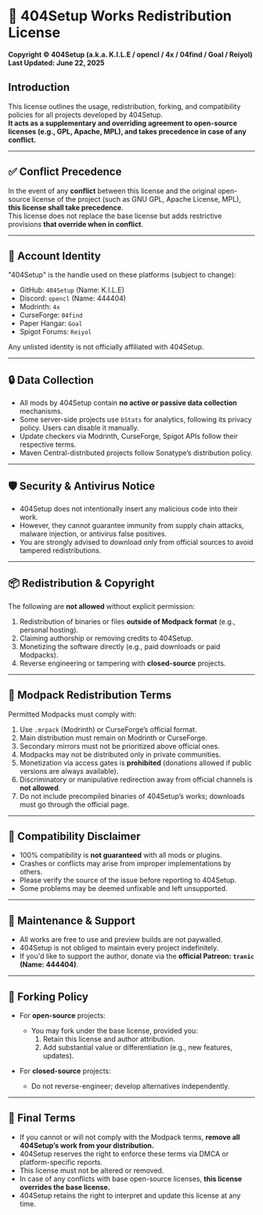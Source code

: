 # 📜 404Setup Works Redistribution License  
**Copyright © 404Setup (a.k.a. K.I.L.E / opencl / 4x / 04find / Goal / Reiyol)**  
**Last Updated: June 22, 2025**

## Introduction  
This license outlines the usage, redistribution, forking, and compatibility policies for all projects developed by 404Setup.  
**It acts as a supplementary and overriding agreement to open-source licenses (e.g., GPL, Apache, MPL), and takes precedence in case of any conflict.**

---

## ✅ Conflict Precedence  
In the event of any **conflict** between this license and the original open-source license of the project (such as GNU GPL, Apache License, MPL), **this license shall take precedence**.  
This license does not replace the base license but adds restrictive provisions **that override when in conflict**.

---

## 🧩 Account Identity  
"404Setup" is the handle used on these platforms (subject to change):

- GitHub: `404Setup` (Name: K.I.L.E)  
- Discord: `opencl` (Name: 444404)  
- Modrinth: `4x`  
- CurseForge: `04find`  
- Paper Hangar: `Goal`  
- Spigot Forums: `Reiyol`

Any unlisted identity is not officially affiliated with 404Setup.

---

## 🔒 Data Collection  
- All mods by 404Setup contain **no active or passive data collection** mechanisms.  
- Some server-side projects use `bStats` for analytics, following its privacy policy. Users can disable it manually.  
- Update checkers via Modrinth, CurseForge, Spigot APIs follow their respective terms.  
- Maven Central-distributed projects follow Sonatype’s distribution policy.

---

## 🛡️ Security & Antivirus Notice  
- 404Setup does not intentionally insert any malicious code into their work.  
- However, they cannot guarantee immunity from supply chain attacks, malware injection, or antivirus false positives.  
- You are strongly advised to download only from official sources to avoid tampered redistributions.

---

## 📦 Redistribution & Copyright  
The following are **not allowed** without explicit permission:

1. Redistribution of binaries or files **outside of Modpack format** (e.g., personal hosting).  
2. Claiming authorship or removing credits to 404Setup.  
3. Monetizing the software directly (e.g., paid downloads or paid Modpacks).  
4. Reverse engineering or tampering with **closed-source** projects.

---

## 📁 Modpack Redistribution Terms  

Permitted Modpacks must comply with:

1. Use `.mrpack` (Modrinth) or CurseForge’s official format.  
2. Main distribution must remain on Modrinth or CurseForge.  
3. Secondary mirrors must not be prioritized above official ones.  
4. Modpacks may not be distributed only in private communities.  
5. Monetization via access gates is **prohibited** (donations allowed if public versions are always available).  
6. Discriminatory or manipulative redirection away from official channels is **not allowed**.  
7. Do not include precompiled binaries of 404Setup’s works; downloads must go through the official page.

---

## 🔄 Compatibility Disclaimer  
- 100% compatibility is **not guaranteed** with all mods or plugins.  
- Crashes or conflicts may arise from improper implementations by others.  
- Please verify the source of the issue before reporting to 404Setup.  
- Some problems may be deemed unfixable and left unsupported.

---

## 🔧 Maintenance & Support  
- All works are free to use and preview builds are not paywalled.  
- 404Setup is not obliged to maintain every project indefinitely.  
- If you'd like to support the author, donate via the **official Patreon: `tranic` (Name: 444404)**.

---

## 🌱 Forking Policy  
- For **open-source** projects:  
  - You may fork under the base license, provided you:  
    1. Retain this license and author attribution.  
    2. Add substantial value or differentiation (e.g., new features, updates).  

- For **closed-source** projects:  
  - Do not reverse-engineer; develop alternatives independently.

---

## 🚫 Final Terms  
- If you cannot or will not comply with the Modpack terms, **remove all 404Setup’s work from your distribution.**  
- 404Setup reserves the right to enforce these terms via DMCA or platform-specific reports.  
- This license must not be altered or removed.  
- In case of any conflicts with base open-source licenses, **this license overrides the base license.**  
- 404Setup retains the right to interpret and update this license at any time.
